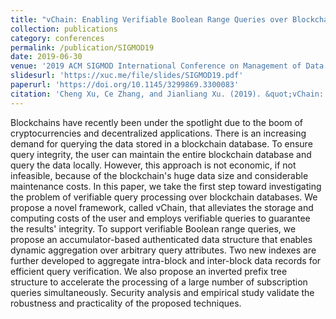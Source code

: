 ```yaml
---
title: "vChain: Enabling Verifiable Boolean Range Queries over Blockchain Databases"
collection: publications
category: conferences
permalink: /publication/SIGMOD19
date: 2019-06-30
venue: '2019 ACM SIGMOD International Conference on Management of Data (SIGMOD 19)'
slidesurl: 'https://xuc.me/file/slides/SIGMOD19.pdf'
paperurl: 'https://doi.org/10.1145/3299869.3300083'
citation: 'Cheng Xu, Ce Zhang, and Jianliang Xu. (2019). &quot;vChain: Enabling Verifiable Boolean Range Queries over Blockchain Databases.&quot; <i>SIGMOD 19</i>.'
---
```


Blockchains have recently been under the spotlight due to the boom of cryptocurrencies and decentralized applications. There is an increasing demand for querying the data stored in a blockchain database. To ensure query integrity, the user can maintain the entire blockchain database and query the data locally. However, this approach is not economic, if not infeasible, because of the blockchain's huge data size and considerable maintenance costs. In this paper, we take the first step toward investigating the problem of verifiable query processing over blockchain databases. We propose a novel framework, called vChain, that alleviates the storage and computing costs of the user and employs verifiable queries to guarantee the results' integrity. To support verifiable Boolean range queries, we propose an accumulator-based authenticated data structure that enables dynamic aggregation over arbitrary query attributes. Two new indexes are further developed to aggregate intra-block and inter-block data records for efficient query verification. We also propose an inverted prefix tree structure to accelerate the processing of a large number of subscription queries simultaneously. Security analysis and empirical study validate the robustness and practicality of the proposed techniques.